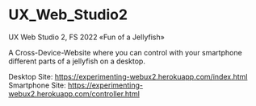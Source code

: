 # UX_Web_Studio2
UX Web Studio 2, FS 2022
«Fun of a Jellyfish»

A Cross-Device-Website where you can control with your smartphone different parts of a jellyfish on a desktop.

Desktop Site: https://experimenting-webux2.herokuapp.com/index.html
Smartphone Site: https://experimenting-webux2.herokuapp.com/controller.html

